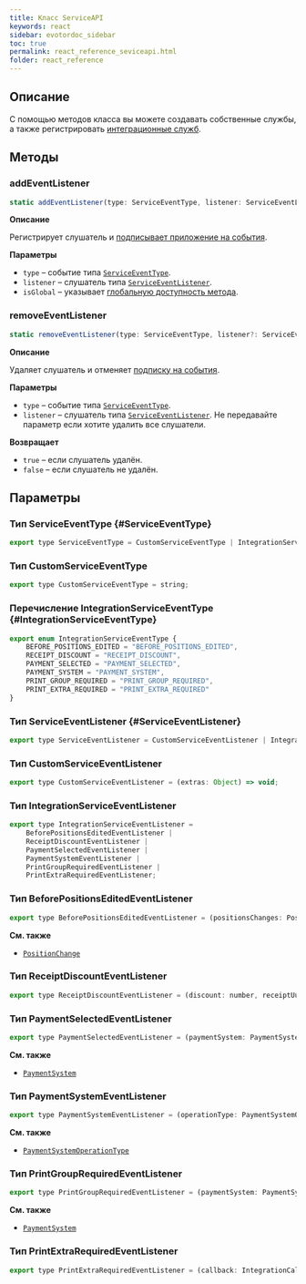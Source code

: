 ```yaml
---
title: Класс ServiceAPI
keywords: react
sidebar: evotordoc_sidebar
toc: true
permalink: react_reference_seviceapi.html
folder: react_reference
---
```


## Описание

С помощью методов класса вы можете создавать собственные службы, а также регистрировать [интеграционные служб](./react_reference_integrationapi.html).

## Методы

### addEventListener

```js
static addEventListener(type: ServiceEventType, listener: ServiceEventListener, isGlobal: boolean = true): void
```

**Описание**

Регистрирует слушатель и [подписывает приложение на события](./doc_react_interactiontypes.html#eventsubscription).

**Параметры**

* `type` – событие типа [`ServiceEventType`](./react_reference_integrationapi.html#ServiceEventType).
* `listener` – слушатель типа [`ServiceEventListener`](./react_reference_integrationapi.html#ServiceEventListener).
* `isGlobal` – указывает [глобальную доступность метода](./doc_react_interactiontypes.html#eventsubscription).

### removeEventListener

```js
static removeEventListener(type: ServiceEventType, listener?: ServiceEventListener): boolean
```

**Описание**

Удаляет слушатель и отменяет [подписку на события](./doc_react_interactiontypes.html#eventsubscription).

**Параметры**

* `type` – событие типа [`ServiceEventType`](./react_reference_integrationapi.html#ServiceEventType).
* `listener` – слушатель типа [`ServiceEventListener`](./react_reference_integrationapi.html#ServiceEventListener). Не передавайте параметр если хотите удалить все слушатели.

**Возвращает**

* `true` – если слушатель удалён.
* `false` – если слушатель не удалён.

## Параметры

### Тип ServiceEventType {#ServiceEventType}

```js
export type ServiceEventType = CustomServiceEventType | IntegrationServiceEventType;
```

<!-- {% include note.html content="Используйте событие [`IntegrationServiceEventType`](./react_reference_seviceapi.html#IntegrationServiceEventType) для подписки на событие [интеграционной службы](./react_reference_integrationapi.html)." %} -->

### Тип CustomServiceEventType

```js
export type CustomServiceEventType = string;
```

### Перечисление IntegrationServiceEventType {#IntegrationServiceEventType}

```js
export enum IntegrationServiceEventType {
    BEFORE_POSITIONS_EDITED = "BEFORE_POSITIONS_EDITED",
    RECEIPT_DISCOUNT = "RECEIPT_DISCOUNT",
    PAYMENT_SELECTED = "PAYMENT_SELECTED",
    PAYMENT_SYSTEM = "PAYMENT_SYSTEM",
    PRINT_GROUP_REQUIRED = "PRINT_GROUP_REQUIRED",
    PRINT_EXTRA_REQUIRED = "PRINT_EXTRA_REQUIRED"
}
```

### Тип ServiceEventListener {#ServiceEventListener}

```js
export type ServiceEventListener = CustomServiceEventListener | IntegrationServiceEventListener;
```

### Тип CustomServiceEventListener

```js
export type CustomServiceEventListener = (extras: Object) => void;
```

### Тип IntegrationServiceEventListener

```js
export type IntegrationServiceEventListener =
    BeforePositionsEditedEventListener |
    ReceiptDiscountEventListener |
    PaymentSelectedEventListener |
    PaymentSystemEventListener |
    PrintGroupRequiredEventListener |
    PrintExtraRequiredEventListener;
```

### Тип BeforePositionsEditedEventListener

```js
export type BeforePositionsEditedEventListener = (positionsChanges: PositionChange[], callback: IntegrationCallback) => void
```

**См. также**

* [`PositionChange`](./react_reference_integrationapi.html#PositionChange)

### Тип ReceiptDiscountEventListener

```js
export type ReceiptDiscountEventListener = (discount: number, receiptUuid: string, callback: IntegrationCallback) => void
```

### Тип PaymentSelectedEventListener

```js
export type PaymentSelectedEventListener = (paymentSystem: PaymentSystem, callback: IntegrationCallback) => void
```

**См. также**

* [`PaymentSystem`](./react_reference_receiptapi.html#PaymentSystem)

### Тип PaymentSystemEventListener

```js
export type PaymentSystemEventListener = (operationType: PaymentSystemOperationType, event: PaymentSystemEvent, callback: IntegrationCallback) => void
```

**См. также**

* [`PaymentSystemOperationType`](./react_reference_receiptapi.html#PaymentSystemOperationType)

### Тип PrintGroupRequiredEventListener

```js
export type PrintGroupRequiredEventListener = (paymentSystem: PaymentSystem, callback: IntegrationCallback) => void
```

**См. также**

* [`PaymentSystem`](./react_reference_receiptapi.html#PaymentSystem)

### Тип PrintExtraRequiredEventListener

```js
export type PrintExtraRequiredEventListener = (callback: IntegrationCallback) => void
```
